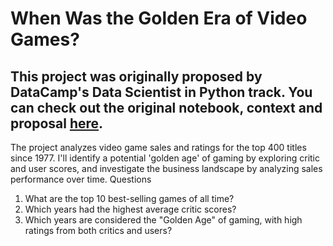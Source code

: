 # When Was the Golden Era of Video Games?
 ## This project was originally proposed by DataCamp's Data Scientist in Python track. You can check out the original notebook, context and proposal [here](https://www.datacamp.com/datalab/w/30db39ee-837c-4ef7-b4ea-b255211b1776/edit).
The project analyzes video game sales and ratings for the top 400 titles since 1977. I'll identify a potential 'golden age' of gaming by exploring critic and user scores, and investigate the business landscape by analyzing sales performance over time.
Questions
1. What are the top 10 best-selling games of all time?
2. Which years had the highest average critic scores?
3. Which years are considered the "Golden Age" of gaming, with high ratings from both critics and users?
